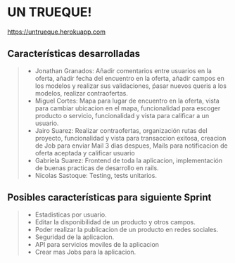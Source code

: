 UN TRUEQUE!
===================
https://untrueque.herokuapp.com

Características desarrolladas
-------------
> - Jonathan Granados: Añadir comentarios entre usuarios en la oferta, añadir fecha del encuentro en la oferta, añadir campos en los modelos y realizar sus validaciones, ṕasar nuevos queris a los modelos, realizar contraofertas.
> - Miguel Cortes: Mapa para lugar de encuentro en la oferta, vista para cambiar ubicacion en el mapa, funcionalidad para escoger producto o servicio, funcionalidad y vista para calificar a un usuario.
> - Jairo Suarez:  Realizar contraofertas, organización rutas del proyecto, funcionalidad y vista para transaccion exitosa, creacion de Job para enviar Mail 3 dias despues, Mails para notificacion de oferta aceptada y calificar usuario
> - Gabriela Suarez: Frontend de toda la aplicacion, implementación de buenas practicas de desarrollo en rails.
> - Nicolas Sastoque: Testing, tests unitarios.

Posibles características para siguiente Sprint
-------------
> - Estadisticas por usuario.
> - Editar la disponibilidad de un producto y otros campos.
> - Poder realizar la publicacion de un producto en redes sociales.
> - Seguridad de la aplicacion.
> - API para servicios moviles de la aplicacion
> - Crear mas Jobs para la aplicacion.
